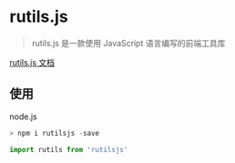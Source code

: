 # rutils.js

> rutils.js 是一款使用 JavaScript 语言编写的前端工具库

[rutils.js 文档](https://shufei021.github.io/rutils/)

## 使用

node.js

```js
> npm i rutilsjs -save
```

```js
import rutils from 'rutilsjs'
```
